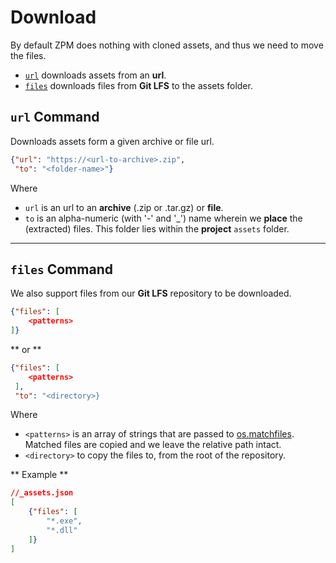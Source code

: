 # Download
By default ZPM does nothing with cloned assets, and thus we need to move the files.

* [`url`](#url_command) downloads assets from an **url**.
* [`files`](#files_command) downloads files from **Git LFS** to the assets folder.

## `url` Command
Downloads assets form a given archive or file url.

```json
{"url": "https://<url-to-archive>.zip",
 "to": "<folder-name>"}
```

Where 

* `url` is an url to an **archive** (.zip or .tar.gz) or **file**.
* `to` is an alpha-numeric (with '-' and '_') name wherein we **place** the (extracted) files.
  This folder lies within the **project** `assets` folder.

----

## `files` Command
We also support files from our **Git LFS** repository to be downloaded.

```json
{"files": [
    <patterns>
]}
```
** or **
```json
{"files": [
    <patterns>
 ],
 "to": "<directory>}
```

Where 

* `<patterns>` is an array of strings that are passed to [os.matchfiles](https://github.com/premake/premake-core/wiki/os.matchfiles).  
  Matched files are copied and we leave the relative path intact.
* `<directory>` to copy the files to, from the root of the repository.

** Example **
```json
//_assets.json
[
    {"files": [
        "*.exe",
        "*.dll"
    ]}
]
```